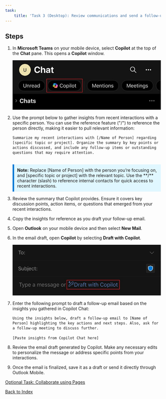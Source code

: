 ```yaml
---
task:
    title: 'Task 3 (Desktop): Review communications and send a follow-up email'
---
```


## Steps 

1. In **Microsoft Teams** on your mobile device, select **Copilot** at the top of the **Chat** pane.  This opens a **Copilot** window.
    
    ![screenshot showing Copilot Chat within Teams.](../Media/teams-copilot-mobile.png)

1. Use the prompt below to gather insights from recent interactions with a specific person. You can use the reference feature ("/") to reference the person directly, making it easier to pull relevant information:

    ```text
    Summarize my recent interactions with [/Name of Person] regarding [specific topic or project]. Organize the summary by key points or actions discussed, and include any follow-up items or outstanding questions that may require attention.
    ```
    <BR>
    <div style="background-color: #e0f7ff; padding: 10px; border-left: 5px solid #0078D4;">
    <strong>Note:</strong>
    Replace [Name of Person] with the person you’re focusing on, and [specific topic or project] with the relevant topic. Use the **/** character (slash) to reference internal contacts for quick access to recent interactions.
    </div>

1. Review the summary that Copilot provides. Ensure it covers key discussion points, action items, or questions that emerged from your recent interactions.

1. Copy the insights for reference as you draft your follow-up email.

1. Open **Outlook** on your mobile device and then select **New Mail**.

1. In the email draft, open **Copilot** by selecting **Draft with Copilot**.

    ![screenshot showing draft with copilot in Outlook mobile.](../Media/mobile-draft-with-copilot.png)


1. Enter the following prompt to draft a follow-up email based on the insights you gathered in Copilot Chat:

    ```text
    Using the insights below, draft a follow-up email to [Name of Person] highlighting the key actions and next steps. Also, ask for a follow-up meeting to discuss further.

    [Paste insights from Copilot Chat here]
    ```
1. Review the email draft generated by Copilot. Make any necessary edits to personalize the message or address specific points from your interactions.

1. Once the email is finalized, save it as a draft or send it directly through Outlook Mobile.

[Optional Task: Collaborate using Pages](https://microsoftlearning.github.io/Microsoft-Copilot-Immersion-Experience-GOV/Instructions/Labs/Gov_Licensed/Optional_Task_1.html)

[Back to Index](https://microsoftlearning.github.io/Microsoft-Copilot-Immersion-Experience-GOV/Instructions/Labs/Gov_Licensed/index_1.html)